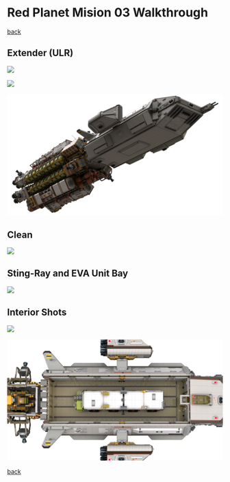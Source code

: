 # Red Planet Mision 03 Walkthrough

[back](../README.md)

## Extender (ULR)
![](ulr-final-stickers_1.png)

![](ulr-final-stickers_2.png)

![](ulr-final-stickers_3.png)

## Clean
![](ulr-clean_1.png)

## Sting-Ray and EVA Unit Bay
![](ulr-clean_2.png)

## Interior Shots
![](ulr-interior.png)

![](dropship-interior.png)

[back](../README.md)
